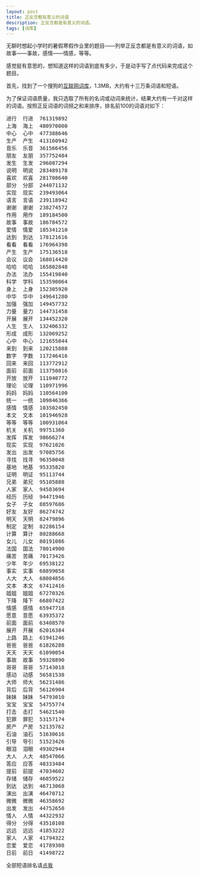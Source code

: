 ```yaml
---
layout: post
title: 正反念都有意义的词语
description: 正反念都是有意义的词语。
tags: [词库]
---
```


无聊时想起小学时的暑假寒假作业里的题目——列举正反念都是有意义的词语，如 故事——事故，感情——情感，等等。

感觉挺有意思的，想知道这样的词语到底有多少，于是动手写了点代码来完成这个题目。

首先，找到了一个搜狗的<a href="http://www.sogou.com/labs/dl/w.html" title="互联网词库" target="_blank">互联网词库</a>，1.3MB，大约有十三万条词语和短语。
<!--more-->

为了保证词语质量，我只选取了所有的名词或动词来统计，结果大约有一千对这样的词语。按照正反词语的词频之和来排序，排名前100的词语对如下：

<pre>
进行	行进	761319892
上海	海上	480970000
中心	心中	477388646
生产	产生	413160942
音乐	乐音	361566456
朋友	友朋	357752484
发生	生发	296087294
说明	明说	283489178
喜欢	欢喜	281708640
部分	分部	244071132
实现	现实	239493064
语言	言语	239118942
谢谢	谢谢	238274572
作用	用作	189184500
故事	事故	186784572
爱情	情爱	185341210
达到	到达	178121616
看看	看看	176964398
产生	生产	175136518
会议	议会	168014420
哈哈	哈哈	165802848
办法	法办	155419840
科学	学科	153590064
身上	上身	152305920
中华	华中	149641280
加强	强加	149457732
力量	量力	144731458
开展	展开	134452320
人生	生人	132406332
形成	成形	132069252
心中	中心	121655044
来到	到来	120215888
数字	字数	117246416
回来	来回	113772912
面前	前面	113750816
开放	放开	111040772
理论	论理	110971996
妈妈	妈妈	110564100
统一	一统	109846366
感情	情感	103502450
本文	文本	101946928
等等	等等	100931064
机关	关机	99751360
发挥	挥发	98666274
现实	实现	97621026
发出	出发	97085756
寻找	找寻	96350048
基地	地基	95335820
证明	明证	95113744
兄弟	弟兄	95105888
人家	家人	94583694
经历	历经	94471946
女子	子女	88597686
好友	友好	86274742
明天	天明	82479896
制定	定制	82286154
计算	算计	80288668
女儿	儿女	80191086
法国	国法	78014900
痛苦	苦痛	70173426
少年	年少	69538122
事实	实事	68899058
人大	大人	68084856
文本	本文	67412416
姐姐	姐姐	67270326
下降	降下	66807422
情感	感情	65947718
愿意	意愿	63935372
前面	面前	63408570
展开	开展	62016384
上路	路上	61941246
爸爸	爸爸	61826288
天天	天天	61090054
事故	故事	59328890
哥哥	哥哥	57143018
感动	动感	56581538
大师	师大	56231486
背后	后背	56126904
妹妹	妹妹	54793010
宝宝	宝宝	54755774
打击	击打	54621540
犯罪	罪犯	53157174
房产	产房	52135762
石油	油石	51630616
引导	导引	51523426
眼泪	泪眼	49302944
大人	人大	48547066
答应	应答	48333484
提前	前提	47034602
存储	储存	46859522
到达	达到	46713068
演出	出演	46470712
微微	微微	46358692
出发	发出	44752650
情人	人情	44322932
得分	分得	43510108
远远	远远	41853222
家人	人家	41794322
恋爱	爱恋	41789308
日前	前日	41498722
</pre>

全部短语排名请[点我](/resource/di-words.txt)